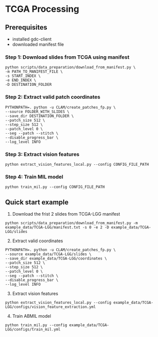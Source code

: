 # TCGA Processing
## Prerequisites
- installed gdc-client
- downloaded manifest file
### Step 1: Download slides from TCGA using manifest
``` 
python scripts/data_preparation/download_from_manifest.py \
-m PATH_TO_MANIFEST_FILE \
-s START_INDEX \
-e END_INDEX \
-D DESTINATION_FOLDER
```

### Step 2: Extract valid patch coordinates

```
PYTHONPATH=. python -u CLAM/create_patches_fp.py \ 
--source FOLDER_WITH_SLIDES \
--save_dir DESTINATION_FOLDER \
--patch_size 512 \ 
--step_size 512 \ 
--patch_level 0 \
--seg --patch --stitch \ 
--disable_progress_bar \
--log_level INFO
```

### Step 3: Extract vision features

``` 
python extract_vision_features_local.py --config CONFIG_FILE_PATH
```

### Step 4: Train MIL model
```
python train_mil.py --config CONFIG_FILE_PATH
```
## Quick start example

1. Download the frist 2 slides from TCGA-LGG manifest
```
python scripts/data_preparation/download_from_manifest.py -m example_data/TCGA-LGG/manifest.txt -s 0 -e 2 -D example_data/TCGA-LGG/slides
```

2. Extract valid coordinates

```
PYTHONPATH=. python -u CLAM/create_patches_fp.py \
--source example_data/TCGA-LGG/slides \
--save_dir example_data/TCGA-LGG/coordinates \
--patch_size 512 \
--step_size 512 \
--patch_level 0 \
--seg --patch --stitch \
--disable_progress_bar \
--log_level INFO
```

3. Extract vision features

```
python extract_vision_features_local.py --config example_data/TCGA-LGG/configs/vision_feature_extraction.yml
```

4. Train ABMIL model
```
python train_mil.py --config example_data/TCGA-LGG/configs/train_mil.yml
```